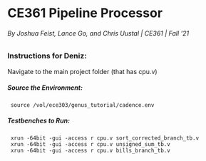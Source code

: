 # CE361 Pipeline Processor
###### By Joshua Feist, Lance Go, and Chris Uustal | CE361 | Fall '21
### Instructions for Deniz:
Navigate to the main project folder (that has cpu.v)
##### Source the Environment: 
<code> source /vol/ece303/genus_tutorial/cadence.env </code>

##### Testbenches to Run: 
<code> xrun -64bit -gui -access r cpu.v sort_corrected_branch_tb.v </code>
<code> xrun -64bit -gui -access r cpu.v unsigned_sum_tb.v </code>
<code> xrun -64bit -gui -access r cpu.v bills_branch_tb.v </code>
